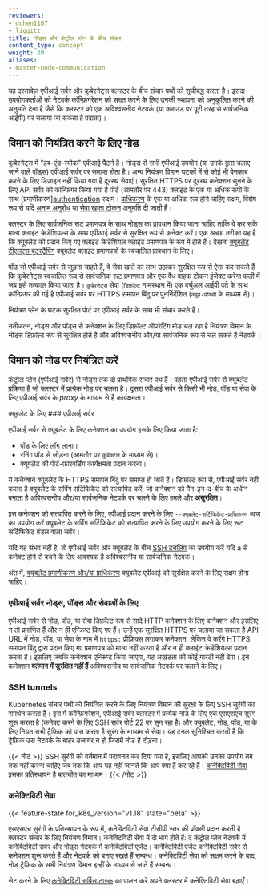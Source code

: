 ```yaml
---
reviewers:
- dchen1107
- liggitt
title: नोड्स और कंट्रोल प्लेन के बीच संचार
content_type: concept
weight: 20
aliases:
- master-node-communication
---
```


<!-- overview -->

यह दस्तावेज़ एपीआई सर्वर और कुबेरनेट्स क्लस्टर के बीच संचार पथों को सूचीबद्ध करता है।
इरादा उपयोगकर्ताओं को नेटवर्क कॉन्फ़िगरेशन को सख्त करने के लिए उनकी स्थापना को अनुकूलित करने की अनुमति देना है
जैसे कि क्लस्टर को एक अविश्वसनीय नेटवर्क (या क्लाउड पर पूरी तरह से सार्वजनिक आईपी) पर चलाया जा सकता है
प्रदाता)।

<!-- body -->

## विमान को नियंत्रित करने के लिए नोड

कुबेरनेट्स में "हब-एंड-स्पोक" एपीआई पैटर्न है। नोड्स से सभी एपीआई उपयोग (या उनके द्वारा चलाए जाने वाले पॉड्स)
एपीआई सर्वर पर समाप्त होता है। अन्य नियंत्रण विमान घटकों में से कोई भी बेनकाब करने के लिए डिज़ाइन नहीं किया गया है
दूरस्थ सेवाएं। सुरक्षित HTTPS पर दूरस्थ कनेक्शन सुनने के लिए API सर्वर को कॉन्फ़िगर किया गया है
पोर्ट (आमतौर पर 443) क्लाइंट के एक या अधिक रूपों के साथ
[प्रमाणीकरण][authentication](/docs/reference/access-authn-authz/authentication/) सक्षम।
[प्राधिकरण](/docs/reference/access-authn-authz/authorization/) के एक या अधिक रूप होने चाहिए
सक्षम, विशेष रूप से यदि [अनाम अनुरोध](/docs/reference/access-authn-authz/authentication/#anonymous-requests)
या [सेवा खाता टोकन](/docs/reference/access-authn-authz/authentication/#service-account-tokens)
अनुमति दी जाती है।

क्लस्टर के लिए सार्वजनिक रूट प्रमाणपत्र के साथ नोड्स का प्रावधान किया जाना चाहिए ताकि वे कर सकें
मान्य क्लाइंट क्रेडेंशियल्स के साथ एपीआई सर्वर से सुरक्षित रूप से कनेक्ट करें। एक अच्छा तरीका यह है कि
क्यूबलेट को प्रदान किए गए क्लाइंट क्रेडेंशियल क्लाइंट प्रमाणपत्र के रूप में होते हैं। देखना
[क्यूबलेट टीएलएस बूटस्ट्रैपिंग](/docs/reference/access-authn-authz/kubelet-tls-bootstrapping/)
क्यूबलेट क्लाइंट प्रमाणपत्रों के स्वचालित प्रावधान के लिए।

पॉड जो एपीआई सर्वर से जुड़ना चाहते हैं, वे सेवा खाते का लाभ उठाकर सुरक्षित रूप से ऐसा कर सकते हैं
कि कुबेरनेट्स स्वचालित रूप से सार्वजनिक रूट प्रमाणपत्र और एक वैध वाहक टोकन इंजेक्ट करेगा
फली में जब इसे तत्काल किया जाता है।
`कुबेरनेट्स` सेवा (`डिफ़ॉल्ट` नामस्थान में) एक वर्चुअल आईपी पते के साथ कॉन्फ़िगर की गई है
एपीआई सर्वर पर HTTPS समापन बिंदु पर पुनर्निर्देशित (`क्यूब-प्रॉक्सी` के माध्यम से)।

नियंत्रण प्लेन के घटक सुरक्षित पोर्ट पर एपीआई सर्वर के साथ भी संचार करते हैं।

नतीजतन, नोड्स और पॉड्स से कनेक्शन के लिए डिफ़ॉल्ट ऑपरेटिंग मोड चल रहा है
नियंत्रण विमान के नोड्स डिफ़ॉल्ट रूप से सुरक्षित होते हैं और अविश्वसनीय और/या सार्वजनिक रूप से चल सकते हैं
नेटवर्क।

## विमान को नोड पर नियंत्रित करें

कंट्रोल प्लेन (एपीआई सर्वर) से नोड्स तक दो प्राथमिक संचार पथ हैं।
पहला एपीआई सर्वर से क्यूबलेट प्रक्रिया है जो क्लस्टर में प्रत्येक नोड पर चलता है।
दूसरा एपीआई सर्वर से किसी भी नोड, पॉड या सेवा के लिए एपीआई सर्वर के _proxy_ के माध्यम से है
कार्यक्षमता।

क्यूबलेट के लिए ### एपीआई सर्वर

एपीआई सर्वर से क्यूबलेट के लिए कनेक्शन का उपयोग इसके लिए किया जाता है:

* पॉड के लिए लॉग लाना।
* रनिंग पॉड से जोड़ना (आमतौर पर `कुबेक्टल` के माध्यम से)।
* क्यूबलेट की पोर्ट-फ़ॉरवर्डिंग कार्यक्षमता प्रदान करना।

ये कनेक्शन क्यूबलेट के HTTPS समापन बिंदु पर समाप्त हो जाते हैं। डिफ़ॉल्ट रूप से, एपीआई सर्वर नहीं करता है
क्यूबलेट के सर्विंग सर्टिफिकेट को सत्यापित करें, जो कनेक्शन को मैन-इन-द-बीच के अधीन बनाता है
अविश्वसनीय और/या सार्वजनिक नेटवर्क पर चलने के लिए हमले और **असुरक्षित**।

इस कनेक्शन को सत्यापित करने के लिए, एपीआई प्रदान करने के लिए `--क्यूबलेट-सर्टिफिकेट-प्राधिकरण` ध्वज का उपयोग करें
क्यूबलेट के सर्विंग सर्टिफिकेट को सत्यापित करने के लिए उपयोग करने के लिए रूट सर्टिफिकेट बंडल वाला सर्वर।

यदि यह संभव नहीं है, तो एपीआई सर्वर और क्यूबलेट के बीच [SSH टनलिंग](#ssh-tunnels) का उपयोग करें यदि
a से कनेक्ट होने से बचने के लिए आवश्यक है
अविश्वसनीय या सार्वजनिक नेटवर्क।


अंत में, [क्यूबलेट प्रमाणीकरण और/या प्राधिकरण](/docs/reference/access-authn-authz/kubelet-authn-authz/)
क्यूबलेट एपीआई को सुरक्षित करने के लिए सक्षम होना चाहिए।

### एपीआई सर्वर नोड्स, पॉड्स और सेवाओं के लिए

एपीआई सर्वर से नोड, पॉड, या सेवा डिफ़ॉल्ट रूप से सादे HTTP कनेक्शन के लिए कनेक्शन
और इसलिए न तो प्रमाणित हैं और न ही एन्क्रिप्ट किए गए हैं। उन्हें एक सुरक्षित HTTPS पर चलाया जा सकता है
API URL में नोड, पॉड, या सेवा के नाम में `https:` प्रीफ़िक्स लगाकर कनेक्शन, लेकिन वे करेंगे
HTTPS समापन बिंदु द्वारा प्रदान किए गए प्रमाणपत्र को मान्य नहीं करता है और न ही क्लाइंट क्रेडेंशियल्स प्रदान करता है। इसलिए
जबकि कनेक्शन एन्क्रिप्ट किया जाएगा, यह अखंडता की कोई गारंटी नहीं देगा। इन
कनेक्शन **वर्तमान में सुरक्षित नहीं हैं** अविश्वसनीय या सार्वजनिक नेटवर्क पर चलाने के लिए।

### SSH tunnels

Kubernetes संचार पथों को नियंत्रित करने के लिए नियंत्रण विमान की सुरक्षा के लिए SSH सुरंगों का समर्थन करता है। इस में
कॉन्फ़िगरेशन, एपीआई सर्वर क्लस्टर में प्रत्येक नोड के लिए एक एसएसएच सुरंग शुरू करता है (कनेक्ट करने के लिए
SSH सर्वर पोर्ट 22 पर सुन रहा है) और क्यूबलेट, नोड, पॉड, या के लिए नियत सभी ट्रैफ़िक को पास करता है
सुरंग के माध्यम से सेवा।
यह टनल सुनिश्चित करती है कि ट्रैफ़िक उस नेटवर्क के बाहर उजागर न हो जिसमें नोड हैं
दौड़ना।

{{< नोट >}}
SSH सुरंगों को वर्तमान में पदावनत कर दिया गया है, इसलिए आपको उनका उपयोग तब तक नहीं करना चाहिए जब तक कि आप यह नहीं जानते कि आप क्या हैं
कर रहे हैं। [कनेक्टिविटी सेवा](#कनेक्टिविटी-सेवा) इसका प्रतिस्थापन है
बातचीत का माध्यम।
{{< /नोट >}}

### कनेक्टिविटी सेवा

{{< feature-state for_k8s_version="v1.18" state="beta" >}}

एसएसएच सुरंगों के प्रतिस्थापन के रूप में, कनेक्टिविटी सेवा टीसीपी स्तर की प्रॉक्सी प्रदान करती है
क्लस्टर संचार के लिए नियंत्रण विमान। कनेक्टिविटी सेवा में दो भाग होते हैं: द
कंट्रोल प्लेन नेटवर्क में कनेक्टिविटी सर्वर और नोड्स नेटवर्क में कनेक्टिविटी एजेंट।
कनेक्‍टिविटी एजेंट कनेक्‍टिविटी सर्वर से कनेक्‍शन शुरू करते हैं और नेटवर्क को बनाए रखते हैं
सम्बन्ध।
कनेक्टिविटी सेवा को सक्षम करने के बाद, नोड ट्रैफिक के सभी नियंत्रण विमान इन्हीं के माध्यम से जाते हैं
सम्बन्ध।

सेट करने के लिए [कनेक्टिविटी सर्विस टास्क](/docs/tasks/extend-kubernetes/setup-konnectivity/)  का पालन करें
अपने क्लस्टर में कनेक्टिविटी सेवा बढ़ाएँ।


